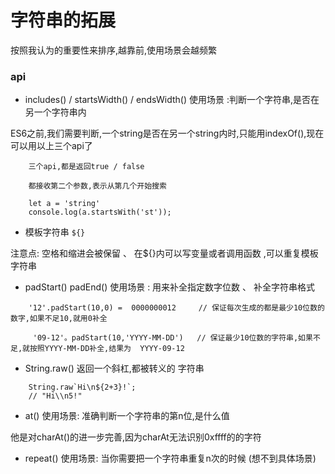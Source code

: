 # 字符串的拓展

按照我认为的重要性来排序,越靠前,使用场景会越频繁

### api



- includes() / startsWidth() / endsWidth()  使用场景   :判断一个字符串,是否在另一个字符串内

ES6之前,我们需要判断,一个string是否在另一个string内时,只能用indexOf(),现在可以用以上三个api了
```
    三个api,都是返回true / false
    
    都接收第二个参数,表示从第几个开始搜索
    
    let a = 'string'
    console.log(a.startsWith('st'));
```

- 模板字符串 `${}`

注意点: 空格和缩进会被保留 、 在${}内可以写变量或者调用函数 ,可以重复模板字符串

- padStart()  padEnd()  使用场景 : 用来补全指定数字位数  、 补全字符串格式

```
    '12'.padStart(10,0) =  0000000012     // 保证每次生成的都是最少10位数的数字,如果不足10,就用0补全
     
     '09-12'。padStart(10,'YYYY-MM-DD')   // 保证最少10位数的字符串,如果不足,就按照YYYY-MM-DD补全,结果为  YYYY-09-12

```

- String.raw()  返回一个斜杠,都被转义的 字符串
```
    String.raw`Hi\n${2+3}!`;
    // "Hi\\n5!"

```

- at()   使用场景: 准确判断一个字符串的第n位,是什么值 

他是对charAt()的进一步完善,因为charAt无法识别0xffff的的字符

- repeat()   使用场景: 当你需要把一个字符串重复n次的时候   (想不到具体场景)
